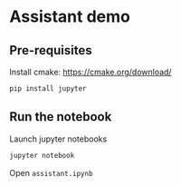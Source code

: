 # Assistant demo

## Pre-requisites

Install cmake: https://cmake.org/download/

```bash
pip install jupyter
```

## Run the notebook

Launch jupyter notebooks

```bash
jupyter notebook
```

Open `assistant.ipynb`


